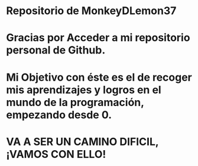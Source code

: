 # Repositorio de MonkeyDLemon37
# Gracias por Acceder a mi repositorio personal de Github.
# Mi Objetivo con éste es el de recoger mis aprendizajes y logros en el mundo de la programación, empezando desde 0.

# VA A SER UN CAMINO DIFICIL, ¡VAMOS CON ELLO!
